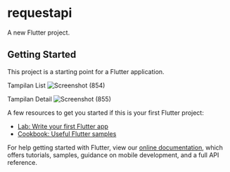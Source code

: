 # requestapi

A new Flutter project.

## Getting Started

This project is a starting point for a Flutter application.

Tampilan List
![Screenshot (854)](https://user-images.githubusercontent.com/89897430/166112263-4ff780fb-184d-46e5-b363-1fdace837187.png)

Tampilan Detail
![Screenshot (855)](https://user-images.githubusercontent.com/89897430/166112285-12519d68-1031-4195-8bce-360f55b782f9.png)


A few resources to get you started if this is your first Flutter project:

- [Lab: Write your first Flutter app](https://flutter.dev/docs/get-started/codelab)
- [Cookbook: Useful Flutter samples](https://flutter.dev/docs/cookbook)

For help getting started with Flutter, view our
[online documentation](https://flutter.dev/docs), which offers tutorials,
samples, guidance on mobile development, and a full API reference.
